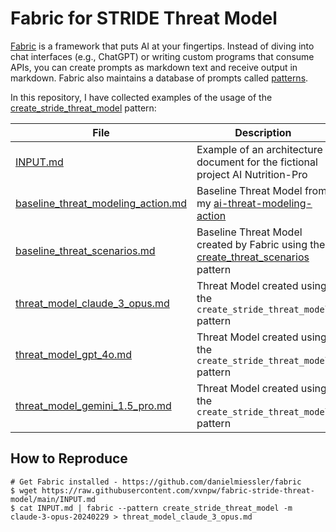 # Fabric for STRIDE Threat Model

[Fabric](https://github.com/danielmiessler/fabric) is a framework that puts AI at your fingertips. Instead of diving into chat interfaces (e.g., ChatGPT) or writing custom programs that consume APIs, you can create prompts as markdown text and receive output in markdown. Fabric also maintains a database of prompts called [patterns](https://github.com/danielmiessler/fabric/tree/main/patterns).

In this repository, I have collected examples of the usage of the [create_stride_threat_model](https://github.com/danielmiessler/fabric/blob/main/patterns/create_stride_threat_model/system.md) pattern:

| File | Description | Model |
| --- | --- | --- |
| [INPUT.md](INPUT.md) | Example of an architecture document for the fictional project AI Nutrition-Pro | --- |
| [baseline_threat_modeling_action.md](baseline_threat_modeling_action.md) | Baseline Threat Model from my [ai-threat-modeling-action](https://github.com/xvnpw/ai-threat-modeling-action) | Claude 3 Opus |
| [baseline_threat_scenarios.md](baseline_threat_scenarios.md) | Baseline Threat Model created by Fabric using the [create_threat_scenarios](https://github.com/danielmiessler/fabric/blob/main/patterns/create_threat_scenarios/system.md) pattern | Claude 3 Opus |
| [threat_model_claude_3_opus.md](threat_model_claude_3_opus.md) | Threat Model created using the `create_stride_threat_model` pattern | Claude 3 Opus |
| [threat_model_gpt_4o.md](threat_model_gpt_4o.md) | Threat Model created using the `create_stride_threat_model` pattern | GPT-4o |
| [threat_model_gemini_1.5_pro.md](threat_model_gemini_1.5_pro.md) | Threat Model created using the `create_stride_threat_model` pattern | Gemini-1.5 Pro Latest |

## How to Reproduce

```
# Get Fabric installed - https://github.com/danielmiessler/fabric
$ wget https://raw.githubusercontent.com/xvnpw/fabric-stride-threat-model/main/INPUT.md
$ cat INPUT.md | fabric --pattern create_stride_threat_model -m claude-3-opus-20240229 > threat_model_claude_3_opus.md
```
